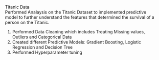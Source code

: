Titanic Data\
Performed Analaysis on the Titanic Dataset to implemented predictive model to further understand the features that determined the survival of a person on the Titanic.
1. Performed Data Cleaning which includes Treating Missing values, Outliers and Categorical Data
2. Created different Predictive Models: Gradient Boosting, Logistic Regression and Decision Tree
3. Performed Hyperparameter tuning
